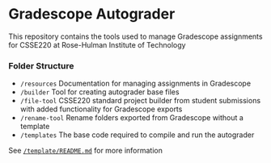# Gradescope Autograder
This repository contains the tools used to manage Gradescope assignments for CSSE220 at Rose-Hulman Institute of Technology

### Folder Structure
- `/resources` Documentation for managing assignments in Gradescope
- `/builder` Tool for creating autograder base files
- `/file-tool` CSSE220 standard project builder from student submissions with added functionality for Gradescope exports
- `/rename-tool` Rename folders exported from Gradescope without a template
- `/templates` The base code required to compile and run the autograder

See [`/template/README.md`](https://github.com/cm090/gradescope-autograder/tree/main/template#readme) for more information
